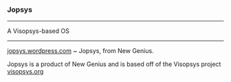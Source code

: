 ### Jopsys
***
A Visopsys-based OS

***
[jopsys.wordpress.com](http://jopsys.wordpress.com)  ~  Jopsys, from New Genius.






Jopsys is a product of New Genius and is based off of the Visopsys project [visopsys.org](http://www.visopsys.org)

